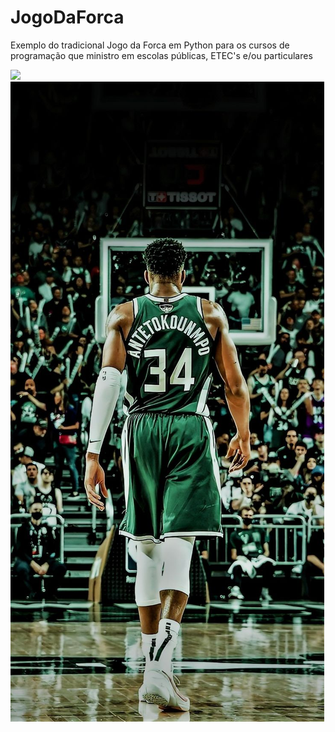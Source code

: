 # JogoDaForca
Exemplo do tradicional Jogo da Forca em Python para os cursos de programação que ministro em escolas públicas, ETEC's e/ou particulares

![](image.png)
![](mvp.jpg)
